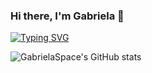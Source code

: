 ### Hi there, I'm Gabriela 👋

 [![Typing SVG](https://readme-typing-svg.demolab.com?font=Fira+Code&pause=1000&color=F744A0&width=435&lines=+I'm+a+Junior+Full+Stack+Developer+)](https://git.io/typing-svg)
 
 
 
![GabrielaSpace's GitHub stats](https://github-readme-stats.vercel.app/api?username=GabrielaSpace&show_icons=true&theme=radical)








<!--
**GabrielaSpace/GabrielaSpace** is a ✨ _special_ ✨ repository because its `README.md` (this file) appears on your GitHub profile.

Here are some ideas to get you started:

- 🔭 I’m currently working on ...
- 🌱 I’m currently learning ...
- 👯 I’m looking to collaborate on ...
- 🤔 I’m looking for help with ...
- 💬 Ask me about ...
- 📫 How to reach me: ...
- 😄 Pronouns: ...
- ⚡ Fun fact: ...
-->

